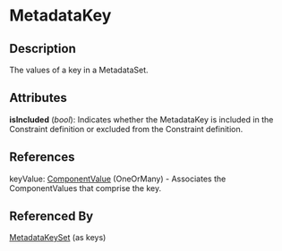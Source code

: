 
# MetadataKey





## Description

The values of a key in a MetadataSet.


## Attributes

**isIncluded** (*bool*): Indicates whether the MetadataKey is included in the Constraint definition or excluded from the Constraint definition.



## References

keyValue: [ComponentValue](../MetadataStructureDefinitions/ComponentValue.md) (OneOrMany) - Associates the ComponentValues that comprise the key.



## Referenced By

[MetadataKeySet](MetadataKeySet.md) (as keys)


